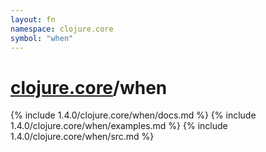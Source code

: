 ```yaml
---
layout: fn
namespace: clojure.core
symbol: "when"
---
```


# [clojure.core](../)/when

{% include 1.4.0/clojure.core/when/docs.md %}
{% include 1.4.0/clojure.core/when/examples.md %}
{% include 1.4.0/clojure.core/when/src.md %}

